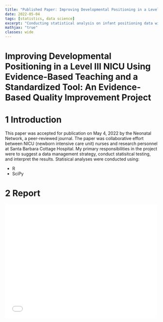 ```yaml
---
title: "Published Paper: Improving Developmental Positioning in a Level III NICU Using Evidence-Based Teaching and a Standardized Tool: An Evidence-Based Quality Improvement Project"
date: 2022-05-04
tags: [statistics, data science]
excerpt: "Conducting statistical analysis on infant positioning data with R and SciPy"
mathjax: "true"
classes: wide
---
```


# Improving Developmental Positioning in a Level III NICU Using Evidence-Based Teaching and a Standardized Tool: An Evidence-Based Quality Improvement Project

# 1 Introduction

This paper was accepted for publication on May 4, 2022 by the Neonatal Network, a peer-reviewed journal. The paper was collaborative effort between NICU (newborn intensive care unit) nurses and research personnel at Santa Barbara Cottage Hospital. My primary responsibilities in the project were to suggest a data management strategy, conduct statisitcal testing, and interpret the results. Statisical analyses were conducted using:

- R
- SciPy

# 2 Report

<embed src="{{ site.url }}{{ site.baseurl }}/images/positioning/Positioning_published_paper.pdf" width="500" height="375" type="application/pdf">
